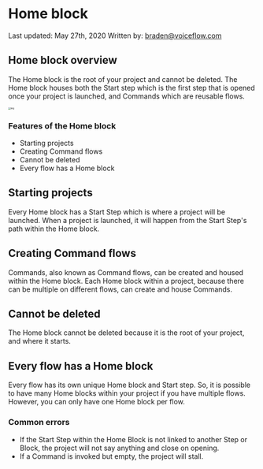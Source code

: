 # Home block
Last updated: May 27th, 2020
Written by: braden@voiceflow.com

## Home block overview
The Home block is the root of your project and cannot be deleted. The Home block houses both the Start step which is the first step that is opened once your project is launched, and Commands which are reusable flows.

<img src="https://i.imgur.com/J0YdL5T.png" alt="img" style="zoom:30%;" />

### Features of the Home block
- Starting projects
- Creating Command flows
- Cannot be deleted
- Every flow has a Home block

## Starting projects
Every Home block has a Start Step which is where a project will be launched. When a project is launched, it will happen from the Start Step's path within the Home block.

## Creating Command flows
Commands, also known as Command flows, can be created and housed within the Home block. Each Home block within a project, because there can be multiple on different flows, can create and house Commands.

## Cannot be deleted
The Home block cannot be deleted because it is the root of your project, and where it starts.

## Every flow has a Home block
Every flow has its own unique Home block and Start step. So, it is possible to have many Home blocks within your project if you have multiple flows. However, you can only have one Home block per flow.

### Common errors
- If the Start Step within the Home Block is not linked to another Step or Block, the project will not say anything and close on opening.
- If a Command is invoked but empty, the project will stall.

